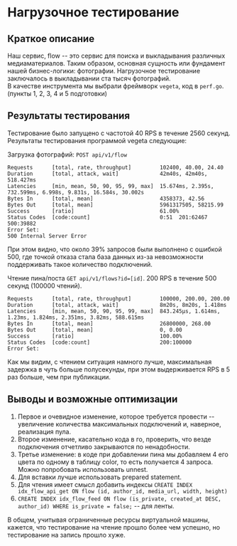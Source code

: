 # Нагрузочное тестирование

## Краткое описание

Наш сервис, flow -- это сервис для поиска и выкладывания различных медиаматериалов. Таким образом, основная сущность или фундамент нашей бизнес-логики: фотографии.
Нагрузочное тестирование заключалось в выкладывании ста тысяч фотографий.<br>
В качестве инструмента мы выбрали фреймворк `vegeta`, код в `perf.go`. (пункты 1, 2, 3, 4 и 5 подготовки)<br>

## Результаты тестирования

Тестирование было запущено с частотой 40 RPS в течение 2560 секунд. 
Результаты тестирования программой vegeta следующие:

Загрузка фотографий: `POST api/v1/flow`
```
Requests      [total, rate, throughput]         102400, 40.00, 24.40
Duration      [total, attack, wait]             42m40s, 42m40s, 518.427ms
Latencies     [min, mean, 50, 90, 95, 99, max]  15.674ms, 2.395s, 732.599ms, 6.998s, 9.831s, 16.584s, 30.002s
Bytes In      [total, mean]                     4358373, 42.56
Bytes Out     [total, mean]                     5961317505, 58215.99
Success       [ratio]                           61.00%
Status Codes  [code:count]                      0:51  201:62467  500:39882  
Error Set:
500 Internal Server Error
```

При этом видно, что около 39% запросов были выполнено с ошибкой 500, где точкой отказа стала база данных из-за невозможности поддерживать такое количество подключений.

Чтение пина/поста `GET api/v1/flows?id=[id]`. 200 RPS в течение 500 секунд (100000 чтений).
```
Requests      [total, rate, throughput]         100000, 200.00, 200.00
Duration      [total, attack, wait]             8m20s, 8m20s, 1.418ms
Latencies     [min, mean, 50, 90, 95, 99, max]  843.245µs, 1.614ms, 1.23ms, 1.824ms, 2.351ms, 3.82ms, 588.615ms
Bytes In      [total, mean]                     26800000, 268.00
Bytes Out     [total, mean]                     0, 0.00
Success       [ratio]                           100.00%
Status Codes  [code:count]                      200:100000  
Error Set:
```
Как мы видим, с чтением ситуация намного лучше, максимальная задержка в чуть больше полусекунды, при этом выдерживается RPS в 5 раз больше, чем при публикации. 

## Выводы и возможные оптимизации

1. Первое и очевидное изменение, которое требуется провести -- увеличение количества максимальных подключений и, наверное, реализация пула.
2. Второе изменение, касательно кода в го, проверить, что везде подключения отчетливо закрываются по ненадобности.
3. Третье изменение: в коде при добавлении пина мы добавляем 4 его цвета по одному в таблицу color, то есть получается 4 запроса. Можно попробовать использовать unnest.
4. Для вставки лучше использовать prepared statement.
5. Для чтения имеет смысл добавить индексы `CREATE INDEX idx_flow_api_get ON flow (id, author_id, media_url, width, height)` 
6. `CREATE INDEX idx_flow_feed ON flow (is_private, created_at DESC, author_id) WHERE is_private = false;` -- для ленты.

В общем, учитывая ограниченные ресурсы виртуальной машины, кажется, что тестирование на чтение прошло более чем успешно, но тестирование на запись прошло хуже.

